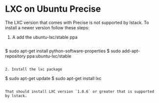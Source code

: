 # LXC on Ubuntu Precise

The LXC version that comes with Precise is not supported by lstack. To install a newer version follow these steps:

1. A add the ubuntu-lxc/stable ppa

   ```
$ sudo apt-get install python-software-properties
$ sudo add-apt-repository ppa:ubuntu-lxc/stable
```

2. Install the lxc package

   ```
$ sudo apt-get update
$ sudo apt-get install lxc
```

That should install LXC version `1.0.6` or greater that is supported by lstack.